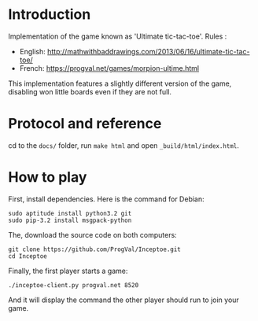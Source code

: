 Introduction
============

Implementation of the game known as 'Ultimate tic-tac-toe'.
Rules :
* English: http://mathwithbaddrawings.com/2013/06/16/ultimate-tic-tac-toe/
* French: https://progval.net/games/morpion-ultime.html

This implementation features a slightly different version of the game,
disabling won little boards even if they are not full.

Protocol and reference
======================

cd to the `docs/` folder, run `make html` and open `_build/html/index.html`.

How to play
===========

First, install dependencies. Here is the command for Debian:

```
sudo aptitude install python3.2 git
sudo pip-3.2 install msgpack-python
```

The, download the source code on both computers:

```
git clone https://github.com/ProgVal/Inceptoe.git
cd Inceptoe
```

Finally, the first player starts a game:

```
./inceptoe-client.py progval.net 8520
```

And it will display the command the other player should run to join
your game.
